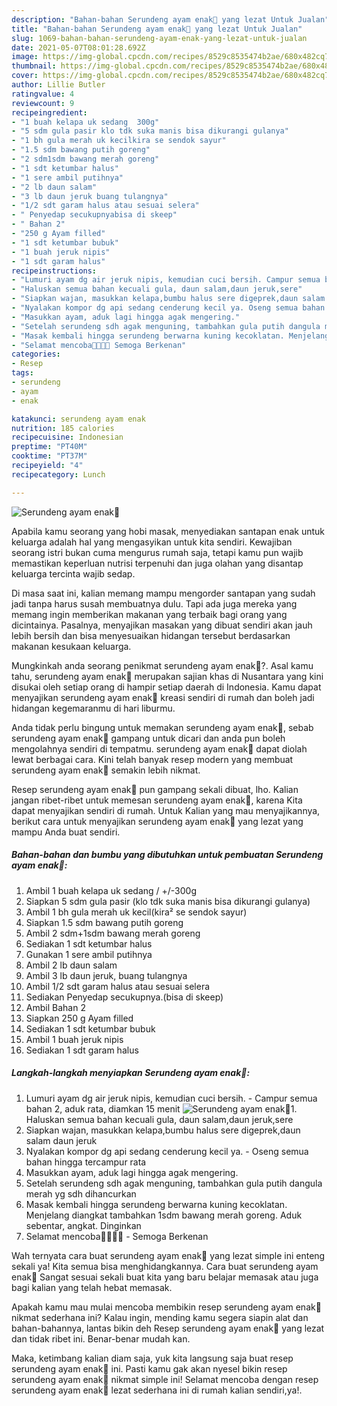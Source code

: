 ```yaml
---
description: "Bahan-bahan Serundeng ayam enak🍲 yang lezat Untuk Jualan"
title: "Bahan-bahan Serundeng ayam enak🍲 yang lezat Untuk Jualan"
slug: 1069-bahan-bahan-serundeng-ayam-enak-yang-lezat-untuk-jualan
date: 2021-05-07T08:01:28.692Z
image: https://img-global.cpcdn.com/recipes/8529c8535474b2ae/680x482cq70/serundeng-ayam-enak🍲-foto-resep-utama.jpg
thumbnail: https://img-global.cpcdn.com/recipes/8529c8535474b2ae/680x482cq70/serundeng-ayam-enak🍲-foto-resep-utama.jpg
cover: https://img-global.cpcdn.com/recipes/8529c8535474b2ae/680x482cq70/serundeng-ayam-enak🍲-foto-resep-utama.jpg
author: Lillie Butler
ratingvalue: 4
reviewcount: 9
recipeingredient:
- "1 buah kelapa uk sedang  300g"
- "5 sdm gula pasir klo tdk suka manis bisa dikurangi gulanya"
- "1 bh gula merah uk kecilkira se sendok sayur"
- "1.5 sdm bawang putih goreng"
- "2 sdm1sdm bawang merah goreng"
- "1 sdt ketumbar halus"
- "1 sere ambil putihnya"
- "2 lb daun salam"
- "3 lb daun jeruk buang tulangnya"
- "1/2 sdt garam halus atau sesuai selera"
- " Penyedap secukupnyabisa di skeep"
- " Bahan 2"
- "250 g Ayam filled"
- "1 sdt ketumbar bubuk"
- "1 buah jeruk nipis"
- "1 sdt garam halus"
recipeinstructions:
- "Lumuri ayam dg air jeruk nipis, kemudian cuci bersih. Campur semua bahan 2, aduk rata, diamkan 15 menit"
- "Haluskan semua bahan kecuali gula, daun salam,daun jeruk,sere"
- "Siapkan wajan, masukkan kelapa,bumbu halus sere digeprek,daun salam daun jeruk"
- "Nyalakan kompor dg api sedang cenderung kecil ya. Oseng semua bahan hingga tercampur rata"
- "Masukkan ayam, aduk lagi hingga agak mengering."
- "Setelah serundeng sdh agak menguning, tambahkan gula putih dangula merah yg sdh dihancurkan"
- "Masak kembali hingga serundeng berwarna kuning kecoklatan. Menjelang diangkat tambahkan 1sdm bawang merah goreng. Aduk sebentar, angkat. Dinginkan"
- "Selamat mencoba🙏🙏😃😃 Semoga Berkenan"
categories:
- Resep
tags:
- serundeng
- ayam
- enak

katakunci: serundeng ayam enak 
nutrition: 185 calories
recipecuisine: Indonesian
preptime: "PT40M"
cooktime: "PT37M"
recipeyield: "4"
recipecategory: Lunch

---
```



![Serundeng ayam enak🍲](https://img-global.cpcdn.com/recipes/8529c8535474b2ae/680x482cq70/serundeng-ayam-enak🍲-foto-resep-utama.jpg)

Apabila kamu seorang yang hobi masak, menyediakan santapan enak untuk keluarga adalah hal yang mengasyikan untuk kita sendiri. Kewajiban seorang istri bukan cuma mengurus rumah saja, tetapi kamu pun wajib memastikan keperluan nutrisi terpenuhi dan juga olahan yang disantap keluarga tercinta wajib sedap.

Di masa  saat ini, kalian memang mampu mengorder santapan yang sudah jadi tanpa harus susah membuatnya dulu. Tapi ada juga mereka yang memang ingin memberikan makanan yang terbaik bagi orang yang dicintainya. Pasalnya, menyajikan masakan yang dibuat sendiri akan jauh lebih bersih dan bisa menyesuaikan hidangan tersebut berdasarkan makanan kesukaan keluarga. 



Mungkinkah anda seorang penikmat serundeng ayam enak🍲?. Asal kamu tahu, serundeng ayam enak🍲 merupakan sajian khas di Nusantara yang kini disukai oleh setiap orang di hampir setiap daerah di Indonesia. Kamu dapat menyajikan serundeng ayam enak🍲 kreasi sendiri di rumah dan boleh jadi hidangan kegemaranmu di hari liburmu.

Anda tidak perlu bingung untuk memakan serundeng ayam enak🍲, sebab serundeng ayam enak🍲 gampang untuk dicari dan anda pun boleh mengolahnya sendiri di tempatmu. serundeng ayam enak🍲 dapat diolah lewat berbagai cara. Kini telah banyak resep modern yang membuat serundeng ayam enak🍲 semakin lebih nikmat.

Resep serundeng ayam enak🍲 pun gampang sekali dibuat, lho. Kalian jangan ribet-ribet untuk memesan serundeng ayam enak🍲, karena Kita dapat menyajikan sendiri di rumah. Untuk Kalian yang mau menyajikannya, berikut cara untuk menyajikan serundeng ayam enak🍲 yang lezat yang mampu Anda buat sendiri.

<!--inarticleads1-->

##### Bahan-bahan dan bumbu yang dibutuhkan untuk pembuatan Serundeng ayam enak🍲:

1. Ambil 1 buah kelapa uk sedang / +/-300g
1. Siapkan 5 sdm gula pasir (klo tdk suka manis bisa dikurangi gulanya)
1. Ambil 1 bh gula merah uk kecil(kira² se sendok sayur)
1. Siapkan 1.5 sdm bawang putih goreng
1. Ambil 2 sdm+1sdm bawang merah goreng
1. Sediakan 1 sdt ketumbar halus
1. Gunakan 1 sere ambil putihnya
1. Ambil 2 lb daun salam
1. Ambil 3 lb daun jeruk, buang tulangnya
1. Ambil 1/2 sdt garam halus atau sesuai selera
1. Sediakan  Penyedap secukupnya.(bisa di skeep)
1. Ambil  Bahan 2
1. Siapkan 250 g Ayam filled
1. Sediakan 1 sdt ketumbar bubuk
1. Ambil 1 buah jeruk nipis
1. Sediakan 1 sdt garam halus




<!--inarticleads2-->

##### Langkah-langkah menyiapkan Serundeng ayam enak🍲:

1. Lumuri ayam dg air jeruk nipis, kemudian cuci bersih. - Campur semua bahan 2, aduk rata, diamkan 15 menit
<img src="https://img-global.cpcdn.com/steps/6df7e8c44378f065/160x128cq70/serundeng-ayam-enak🍲-langkah-memasak-1-foto.jpg" alt="Serundeng ayam enak🍲">1. Haluskan semua bahan kecuali gula, daun salam,daun jeruk,sere
1. Siapkan wajan, masukkan kelapa,bumbu halus sere digeprek,daun salam daun jeruk
1. Nyalakan kompor dg api sedang cenderung kecil ya. - Oseng semua bahan hingga tercampur rata
1. Masukkan ayam, aduk lagi hingga agak mengering.
1. Setelah serundeng sdh agak menguning, tambahkan gula putih dangula merah yg sdh dihancurkan
1. Masak kembali hingga serundeng berwarna kuning kecoklatan. Menjelang diangkat tambahkan 1sdm bawang merah goreng. Aduk sebentar, angkat. Dinginkan
1. Selamat mencoba🙏🙏😃😃 - Semoga Berkenan




Wah ternyata cara buat serundeng ayam enak🍲 yang lezat simple ini enteng sekali ya! Kita semua bisa menghidangkannya. Cara buat serundeng ayam enak🍲 Sangat sesuai sekali buat kita yang baru belajar memasak atau juga bagi kalian yang telah hebat memasak.

Apakah kamu mau mulai mencoba membikin resep serundeng ayam enak🍲 nikmat sederhana ini? Kalau ingin, mending kamu segera siapin alat dan bahan-bahannya, lantas bikin deh Resep serundeng ayam enak🍲 yang lezat dan tidak ribet ini. Benar-benar mudah kan. 

Maka, ketimbang kalian diam saja, yuk kita langsung saja buat resep serundeng ayam enak🍲 ini. Pasti kamu gak akan nyesel bikin resep serundeng ayam enak🍲 nikmat simple ini! Selamat mencoba dengan resep serundeng ayam enak🍲 lezat sederhana ini di rumah kalian sendiri,ya!.

